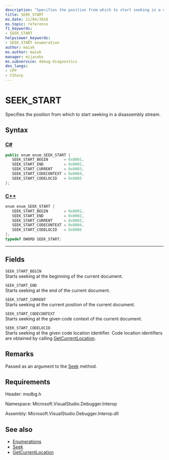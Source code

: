 ```yaml
---
description: "Specifies the position from which to start seeking in a disassembly stream."
title: SEEK_START
ms.date: 11/04/2016
ms.topic: reference
f1_keywords:
- SEEK_START
helpviewer_keywords:
- SEEK_START enumeration
author: maiak
ms.author: maiak
manager: mijacobs
ms.subservice: debug-diagnostics
dev_langs:
- CPP
- CSharp
---
```

# SEEK_START

Specifies the position from which to start seeking in a disassembly stream.

## Syntax

### [C#](#tab/csharp)
```csharp
public enum enum_SEEK_START { 
   SEEK_START_BEGIN       = 0x0001,
   SEEK_START_END         = 0x0002,
   SEEK_START_CURRENT     = 0x0003,
   SEEK_START_CODECONTEXT = 0x0004,
   SEEK_START_CODELOCID   = 0x0005
};
```
### [C++](#tab/cpp)
```cpp
enum enum_SEEK_START { 
   SEEK_START_BEGIN       = 0x0001,
   SEEK_START_END         = 0x0002,
   SEEK_START_CURRENT     = 0x0003,
   SEEK_START_CODECONTEXT = 0x0004,
   SEEK_START_CODELOCID   = 0x0005
};
typedef DWORD SEEK_START;
```
---

## Fields
 `SEEK_START_BEGIN`\
 Starts seeking at the beginning of the current document.

 `SEEK_START_END`\
 Starts seeking at the end of the current document.

 `SEEK_START_CURRENT`\
 Starts seeking at the current position of the current document.

 `SEEK_START_CODECONTEXT`\
 Starts seeking at the given code context of the current document.

 `SEEK_START_CODELOCID`\
 Starts seeking at the given code location identifier. Code location identifiers are obtained by calling [GetCurrentLocation](../../../extensibility/debugger/reference/idebugdisassemblystream2-getcurrentlocation.md).

## Remarks
 Passed as an argument to the [Seek](../../../extensibility/debugger/reference/idebugdisassemblystream2-seek.md) method.

## Requirements
 Header: msdbg.h

 Namespace: Microsoft.VisualStudio.Debugger.Interop

 Assembly: Microsoft.VisualStudio.Debugger.Interop.dll

## See also
- [Enumerations](../../../extensibility/debugger/reference/enumerations-visual-studio-debugging.md)
- [Seek](../../../extensibility/debugger/reference/idebugdisassemblystream2-seek.md)
- [GetCurrentLocation](../../../extensibility/debugger/reference/idebugdisassemblystream2-getcurrentlocation.md)

